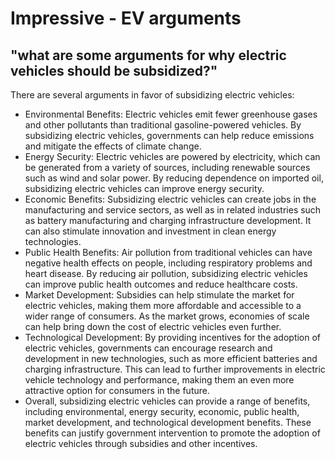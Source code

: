 # Impressive - EV arguments


## __"what are some arguments for why electric vehicles should be subsidized?"__

There are several arguments in favor of subsidizing electric vehicles:

- Environmental Benefits: Electric vehicles emit fewer greenhouse gases and other pollutants than traditional gasoline-powered vehicles. By subsidizing electric vehicles, governments can help reduce emissions and mitigate the effects of climate change.
- Energy Security: Electric vehicles are powered by electricity, which can be generated from a variety of sources, including renewable sources such as wind and solar power. By reducing dependence on imported oil, subsidizing electric vehicles can improve energy security.
- Economic Benefits: Subsidizing electric vehicles can create jobs in the manufacturing and service sectors, as well as in related industries such as battery manufacturing and charging infrastructure development. It can also stimulate innovation and investment in clean energy technologies.
- Public Health Benefits: Air pollution from traditional vehicles can have negative health effects on people, including respiratory problems and heart disease. By reducing air pollution, subsidizing electric vehicles can improve public health outcomes and reduce healthcare costs.
- Market Development: Subsidies can help stimulate the market for electric vehicles, making them more affordable and accessible to a wider range of consumers. As the market grows, economies of scale can help bring down the cost of electric vehicles even further.
- Technological Development: By providing incentives for the adoption of electric vehicles, governments can encourage research and development in new technologies, such as more efficient batteries and charging infrastructure. This can lead to further improvements in electric vehicle technology and performance, making them an even more attractive option for consumers in the future.
- Overall, subsidizing electric vehicles can provide a range of benefits, including environmental, energy security, economic, public health, market development, and technological development benefits. These benefits can justify government intervention to promote the adoption of electric vehicles through subsidies and other incentives.